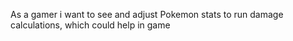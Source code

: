 As a gamer i want to see and adjust Pokemon stats to run damage calculations, which could help in game

